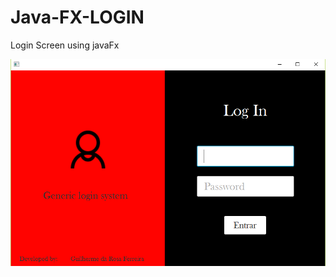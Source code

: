 # Java-FX-LOGIN
Login Screen using javaFx

![github-small](https://github.com/grferreira96/Java-FX-LOGIN/blob/master/login.png)
